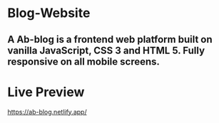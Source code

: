 # Blog-Website

## A Ab-blog is a frontend web platform built on vanilla JavaScript, CSS 3 and HTML 5. Fully responsive on all mobile screens.


# Live Preview
https://ab-blog.netlify.app/


